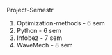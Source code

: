 Project-Semestr

1) Optimization-methods - 6 sem
1) Python - 6 sem
2) Infobez - 7 sem
3) WaveMech - 8 sem
